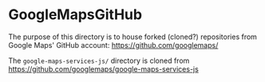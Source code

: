 # GoogleMapsGitHub
The purpose of this directory is to house forked (cloned?) repositories from Google Maps' GitHub account: https://github.com/googlemaps/

The `google-maps-services-js/` directory is cloned from https://github.com/googlemaps/google-maps-services-js